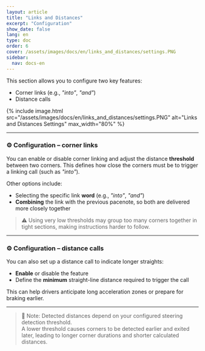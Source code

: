 ```yaml
---
layout: article
title: "Links and Distances"
excerpt: "Configuration"
show_date: false
lang: en
type: doc
order: 6
cover: /assets/images/docs/en/links_and_distances/settings.PNG
sidebar:
  nav: docs-en
---
```


This section allows you to configure two key features:

- Corner links (e.g., *"into"*, *"and"*)
- Distance calls

{% include image.html
   src="/assets/images/docs/en/links_and_distances/settings.PNG"
   alt="Links and Distances Settings"
   max_width="80%" %}

---

### ⚙️ Configuration – corner links

You can enable or disable corner linking and adjust the distance **threshold** between two corners. This defines how close the corners must be to trigger a linking call (such as *"into"*).

Other options include:

- Selecting the specific link **word** (e.g., *"into"*, *"and"*)
- **Combining** the link with the previous pacenote, so both are delivered more closely together

> ⚠️ Using very low thresholds may group too many corners together in tight sections, making instructions harder to follow.

---

### ⚙️ Configuration – distance calls

You can also set up a distance call to indicate longer straights:

- **Enable** or disable the feature
- Define the **minimum** straight-line distance required to trigger the call

This can help drivers anticipate long acceleration zones or prepare for braking earlier.

---

> 📌 Note: Detected distances depend on your configured steering detection threshold.  
> A lower threshold causes corners to be detected earlier and exited later, leading to longer corner durations and shorter calculated distances.
